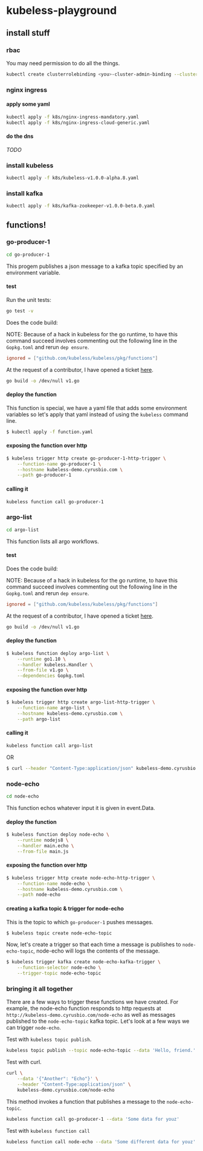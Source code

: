 # kubeless-playground

## install stuff

### rbac

You may need permission to do all the things.

```bash
kubectl create clusterrolebinding <you>-cluster-admin-binding --clusterrole=cluster-admin --user=<you>@cyrusbio.com
```

### nginx ingress

#### apply some yaml

```bash
kubectl apply -f k8s/nginx-ingress-mandatory.yaml
kubectl apply -f k8s/nginx-ingress-cloud-generic.yaml
```

#### do the dns

*TODO*

### install kubeless

```bash
kubectl apply -f k8s/kubeless-v1.0.0-alpha.8.yaml
```

### install kafka

```bash
kubectl apply -f k8s/kafka-zookeeper-v1.0.0-beta.0.yaml
```

## functions!

### go-producer-1

```bash
cd go-producer-1
```

This progem publishes a json message to a kafka topic specified by an environment variable.

#### test

Run the unit tests:

```bash
go test -v
```

Does the code build:

NOTE: Because of a hack in kubeless for the go runtime, to have this command succeed involves commenting out the following line in the `Gopkg.toml` and rerun `dep ensure`.
```toml
ignored = ["github.com/kubeless/kubeless/pkg/functions"]
```

 At the request of a contributor, I have opened a ticket [here](https://github.com/kubeless/kubeless/issues/911).

```bash
go build -o /dev/null v1.go
```

#### deploy the function

This function is special, we have a yaml file that adds some environment variables so let's apply that yaml instead of using the `kubeless` command line.

```bash
$ kubectl apply -f function.yaml
```

#### exposing the function over http

```bash
$ kubeless trigger http create go-producer-1-http-trigger \
    --function-name go-producer-1 \
    --hostname kubeless-demo.cyrusbio.com \
    --path go-producer-1
```

#### calling it

```bash
kubeless function call go-producer-1
```

### argo-list

```bash
cd argo-list
```

This function lists all argo workflows.

#### test

Does the code build:

NOTE: Because of a hack in kubeless for the go runtime, to have this command succeed involves commenting out the following line in the `Gopkg.toml` and rerun `dep ensure`.
```toml
ignored = ["github.com/kubeless/kubeless/pkg/functions"]
```

 At the request of a contributor, I have opened a ticket [here](https://github.com/kubeless/kubeless/issues/911).

```bash
go build -o /dev/null v1.go
```

#### deploy the function

```bash
$ kubeless function deploy argo-list \
    --runtime go1.10 \
    --handler kubeless.Handler \
    --from-file v1.go \
    --dependencies Gopkg.toml
```

#### exposing the function over http

```bash
$ kubeless trigger http create argo-list-http-trigger \
    --function-name argo-list \
    --hostname kubeless-demo.cyrusbio.com \
    --path argo-list
```

#### calling it

```bash
kubeless function call argo-list
```

OR

```bash
$ curl --header "Content-Type:application/json" kubeless-demo.cyrusbio.com/argo-list
```

### node-echo

```bash
cd node-echo
```

This function echos whatever input it is given in event.Data.

#### deploy the function

```bash
$ kubeless function deploy node-echo \
    --runtime nodejs8 \
    --handler main.echo \
    --from-file main.js
```

#### exposing the function over http

```bash
$ kubeless trigger http create node-echo-http-trigger \
    --function-name node-echo \
    --hostname kubeless-demo.cyrusbio.com \
    --path node-echo
```

#### creating a kafka topic & trigger for node-echo

This is the topic to which `go-producer-1` pushes messages. 

```bash
$ kubeless topic create node-echo-topic
```

Now, let's create a trigger so that each time a message is publishes to `node-echo-topic`, node-echo will logs the contents of the message.

```bash
$ kubeless trigger kafka create node-echo-kafka-trigger \
    --function-selector node-echo \
    --trigger-topic node-echo-topic
```

### bringing it all together

There are a few ways to trigger these functions we have created. For example, the node-echo function responds to http requests at `http://kubeless-demo.cyrusbio.com/node-echo` as well as messages published to the `node-echo-topic` kafka topic. Let's look at a few ways we can trigger `node-echo`.

Test with `kubeless topic publish`.
```bash
kubeless topic publish --topic node-echo-topic --data 'Hello, friend.'
```

Test with curl.
```bash
curl \
    --data '{"Another": "Echo"}' \
    --header "Content-Type:application/json" \
    kubeless-demo.cyrusbio.com/node-echo
```

This method invokes a function that publishes a message to the `node-echo-topic`. 
```bash
kubeless function call go-producer-1 --data 'Some data for youz'
```

Test with `kubeless function call`
```bash
kubeless function call node-echo --data 'Some different data for youz'
```

